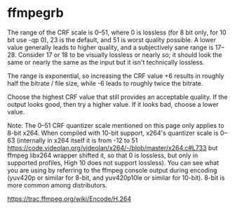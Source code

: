 # ffmpegrb

The range of the CRF scale is 0–51, where 0 is lossless (for 8 bit only, for
10 bit use -qp 0), 23 is the default, and 51 is worst quality possible. A lower
value generally leads to higher quality, and a subjectively sane range is
17–28. Consider 17 or 18 to be visually lossless or nearly so; it should look
the same or nearly the same as the input but it isn't technically lossless.

The range is exponential, so increasing the CRF value +6 results in roughly
half the bitrate / file size, while -6 leads to roughly twice the bitrate.

Choose the highest CRF value that still provides an acceptable quality. If the
output looks good, then try a higher value. If it looks bad, choose a lower
value.

Note: The 0–51 CRF quantizer scale mentioned on this page only applies to
8-bit x264. When compiled with 10-bit support, x264's quantizer scale is 0–63
(internally in x264 itself it is from -12 to 51
​https://code.videolan.org/videolan/x264/-/blob/master/x264.c#L733 but ffmpeg
libx264 wrapper shifted it, so that 0 is lossless, but only in supported
profiles, High 10 does not support lossless). You can see what you are using by
referring to the ffmpeg console output during encoding (yuv420p or similar for
8-bit, and yuv420p10le or similar for 10-bit). 8-bit is more common among
distributors.

https://trac.ffmpeg.org/wiki/Encode/H.264
